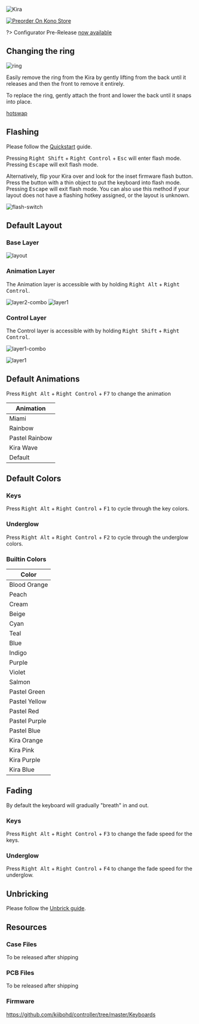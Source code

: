 ![Kira](https://cdn.shopify.com/s/files/1/1994/3097/products/Kira-Kono.png?v=1538517897)

[![Preorder On Kono Store](https://cdn.discordapp.com/attachments/464630501374820372/512362426956513290/Preorder_on_Kono.png ':size=500%')](https://kono.store/products/kira-mechanical-keyboard)

?> Configurator Pre-Release [now available](Quickstart.md)

## Changing the ring

![ring](../images/Kira%20Back%20Frame%20off.jpg "Kira With Ring Removed")

Easily remove the ring from the Kira by gently lifting from the back until it releases and then the front to remove it entirely.

To replace the ring, gently attach the front and lower the back until it snaps into place.

[hotswap](../Hotswap.md ':include')

## Flashing

Please follow the [Quickstart](Quickstart.md) guide.

Pressing <kbd>Right Shift</kbd> + <kbd>Right Control</kbd> + <kbd>Esc</kbd> will enter flash mode. Pressing <kbd>Escape</kbd> will exit flash mode.

Alternatively, flip your Kira over and look for the inset firmware flash button. Press the button with a thin object to put the keyboard into flash mode. Pressing <kbd>Escape</kbd> will exit flash mode. You can also use this method if your layout does not have a flashing hotkey assigned, or the layout is unknown.

![flash-switch](../images/reset%20button.jpg 'Flash Button')

## Default Layout

### Base Layer
![layout](../images/kira/layout.png "Kira Base Layout")

### Animation Layer
The Animation layer is accessible with by holding <kbd>Right Alt</kbd> + <kbd>Right Control</kbd>.

![layer2-combo](../images/kira/layer2-combo.png "Kira Layer 2 Combo")
![layer1](../images/kira/layer2.png "Kira Layer 2")

### Control Layer
The Control layer is accessible with by holding <kbd>Right Shift</kbd> + <kbd>Right Control</kbd>.

![layer1-combo](../images/kira/layer1-combo.png "Kira Layer 1 Combo")


![layer1](../images/kira/layer1.png "Kira Layer 2")

## Default Animations

Press <kbd>Right Alt</kbd> + <kbd>Right Control</kbd> + <kbd>F7</kbd> to change the animation

| Animation |
|-------|
| Miami |
| Rainbow |
| Pastel Rainbow |
| Kira Wave |
| Default |

## Default Colors

### Keys

Press <kbd>Right Alt</kbd> + <kbd>Right Control</kbd> + <kbd>F1</kbd> to cycle through the key colors.

### Underglow

Press <kbd>Right Alt</kbd> + <kbd>Right Control</kbd> + <kbd>F2</kbd> to cycle through the underglow colors.

### Builtin Colors

| Color |
|-------|
| <kbd class="color" data-color="#C12D1D"></kbd> Blood Orange |
| <kbd class="color" data-color="#EE6D28"></kbd> Peach |
| <kbd class="color" data-color="#E09E3B"></kbd> Cream |
| <kbd class="color" data-color="#E5C943"></kbd> Beige |
| <kbd class="color" data-color="#1EB8CD"></kbd> Cyan |
| <kbd class="color" data-color="#00B3A6"></kbd> Teal |
| <kbd class="color" data-color="#2082C6"></kbd> Blue |
| <kbd class="color" data-color="#4354C1"></kbd> Indigo |
| <kbd class="color" data-color="#711C9E"></kbd> Purple |
| <kbd class="color" data-color="#CD3B70"></kbd> Violet |
| <kbd class="color" data-color="#B8343E"></kbd> Salmon |
| <kbd class="color" data-color="#28FF28"></kbd> Pastel Green |
| <kbd class="color" data-color="#FFFF28"></kbd> Pastel Yellow |
| <kbd class="color" data-color="#FF2828"></kbd> Pastel Red |
| <kbd class="color" data-color="#7F28FF"></kbd> Pastel Purple |
| <kbd class="color" data-color="#2828FF"></kbd> Pastel Blue |
| <kbd class="color" data-color="#FF5000"></kbd> Kira Orange |
| <kbd class="color" data-color="#EF0A81"></kbd> Kira Pink |
| <kbd class="color" data-color="#810AEF"></kbd> Kira Purple |
| <kbd class="color" data-color="#0A3CFF"></kbd> Kira Blue |

<script type="text/javascript">
    keyColor(document.getElementById("color0"), 0xC1, 0x2D, 0x1D);
</script>

## Fading

By default the keyboard will gradually "breath" in and out.

### Keys

Press <kbd>Right Alt</kbd> + <kbd>Right Control</kbd> + <kbd>F3</kbd> to change the fade speed for the keys.

### Underglow

Press <kbd>Right Alt</kbd> + <kbd>Right Control</kbd> + <kbd>F4</kbd> to change the fade speed for the underglow.

## Unbricking

Please follow the [Unbrick guide](../BOSSA.md).

## Resources

### Case Files

To be released after shipping

### PCB Files

To be released after shipping

### Firmware

https://github.com/kiibohd/controller/tree/master/Keyboards
